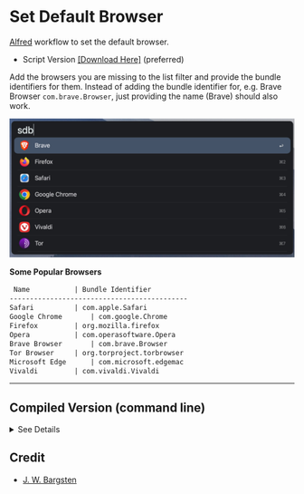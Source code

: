 # Set Default Browser

[Alfred](https://www.alfredapp.com/) workflow to set the default browser. 
- Script Version [[Download Here]](https://github.com/zeitlings/alfred-set-default-browser/releases/tag/v1.1.1) (preferred)


Add the browsers you are missing to the list filter and provide the bundle identifiers for them. Instead of adding the bundle identifier for, e.g. Brave Browser `com.brave.Browser`, just providing the name (Brave) should also work.

<!--
## Script Version

v1.1.1 dispenses with the executable entirely. The code runs directly in Alfred's Run Script workflow object. There is no noticable performance penalty and no manual compilation or `chmod +x` permissions are required.
-->

<!--![preview](img.jpg)-->
<img src="img.jpg" width="750px" />

 __Some Popular Browsers__
 
```
 Name			| Bundle Identifier
--------------------------------------------
Safari			| com.apple.Safari
Google Chrome		| com.google.Chrome
Firefox			| org.mozilla.firefox
Opera			| com.operasoftware.Opera
Brave Browser		| com.brave.Browser
Tor Browser		| org.torproject.torbrowser
Microsoft Edge		| com.microsoft.edgemac
Vivaldi			| com.vivaldi.Vivaldi
```

---

## Compiled Version (command line)

<details>

  <summary>See Details</summary>


The executable can be used to change the default browser from the command line: `./set_default_browser tor`


### Recompile

In your terminal:

```
mkdir set-default-browser
cd set-default-browser
swift package init --type executable
```

This will generate the following structure for you:  
```
.
├── Package.swift
├── README.md
├── Sources
│   └── set_default_browser
│       └── set_default_browser.swift
└── Tests
    └── set_default_browserTests
        └── set_default_browserTests.swift
```

Replace the contents of `set_default_browser.swift` with [the contents of the included main.swift](https://github.com/zeitlings/alfred-set-default-browser/blob/main/main.swift).  
Replace the contents of `Package.swift` with [the contents of the included Package.swift](https://github.com/zeitlings/alfred-set-default-browser/blob/main/Package.swift)

In your terminal, run:

```
swift build -c release
```

The executable is located in `.build/release/` (hidden folder) and is called `set_default_browser`. `release` is a symbolic link and, in my case, the path reads: `/.build/arm64-apple-macosx/release/set_default_browser`. Depending on your system, this might differ.

Copy the executable and replace the version that comes with the workflow.

</details>



## Credit

- [J. W. Bargsten](https://bargsten.org/wissen/publish-swift-app-via-homebrew/#lab-section-1)
